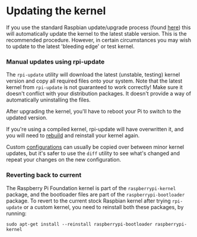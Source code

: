 # Updating the kernel

If you use the standard Raspbian update/upgrade process (found [here](../../raspbian/updating.md)) this will automatically update the kernel to the latest stable version. This is the recommended procedure. However, in certain circumstances you may wish to update to the latest 'bleeding edge' or test kernel.

### Manual updates using rpi-update

The `rpi-update` utility will download the latest (unstable, testing) kernel version and copy all required files onto your system. Note that the latest kernel from `rpi-update` is not guaranteed to work correctly! Make sure it doesn't conflict with your distribution packages. It doesn't provide a way of automatically uninstalling the files.

After upgrading the kernel, you'll have to reboot your Pi to switch to the updated version.

If you're using a compiled kernel, rpi-update will have overwritten it, and you will need to [rebuild](building.md) and reinstall your kernel again.

Custom [configurations](configuring.md) can usually be copied over between minor kernel updates, but it's safer to use the `diff` utility to see what's changed and repeat your changes on the new configuration.

### Reverting back to current

The Raspberry Pi Foundation kernel is part of the `raspberrypi-kernel` package, and the bootloader files are part of the `raspberrypi-bootloader` package. To revert to the current stock Raspbian kernel after trying `rpi-update` or a custom kernel, you need to reinstall both these packages, by running:
```
sudo apt-get install --reinstall raspberrypi-bootloader raspberrypi-kernel
```
